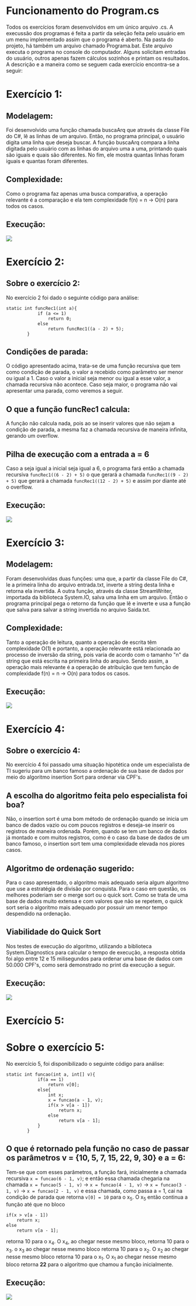 # Funcionamento do Program.cs
Todos os exercícios foram desenvolvidos em um único arquivo .cs. A execussão dos programas é feita a partir da seleção feita pelo usuário em um menu implementado assim que o programa é aberto. Na pasta do projeto, há também um arquivo chamado Programa.bat. Este arquivo executa o programa no console do computador. Alguns solicitam entradas do usuário, outros apenas fazem cálculos sozinhos e printam os resultados. A descrição e a maneira como se seguem cada exercício encontra-se a seguir:

# Exercício 1: 
## Modelagem:
Foi desenvolvido uma função chamada buscaArq que através da classe File do C#, lê as linhas de um arquivo. Então, no programa principal, o usuário digita uma linha que deseja buscar. A função buscaArq compara a linha digitada pelo usuário com as linhas do arquivo uma a uma, printando quais são iguais e quais são diferentes. No fim, ele mostra quantas linhas foram iguais e quantas foram diferentes.

## Complexidade:
Como o programa faz apenas uma busca comparativa, a operação relevante é a comparação e ela tem complexidade f(n) = n -> O(n) para todos os casos.

## Execução:
<img src=".\imagens\lista7ex1.png">

# Exercício 2:
## Sobre o exercício 2:
No exercício 2 foi dado o seguinte código para análise:
```
static int funcRec1(int a){
            if (a <= 1)
                return 0;
            else
                return funcRec1((a - 2) + 5);
        }
```
## Condições de parada:
O código apresentado acima, trata-se de uma função recursiva que tem como condição de parada, o valor a recebido como parâmetro ser menor ou igual a 1. Caso o valor a inicial seja menor ou igual a esse valor, a chamada recursiva não acontece. Caso seja maior, o programa não vai apresentar uma parada, como veremos a seguir.

## O que a função funcRec1 calcula:
A função não calcula nada, pois ao se inserir valores que não sejam a condição de parada, a mesma faz a chamada recursiva de maneira infinita, gerando um overflow.

## Pilha de execução com a entrada a  = 6
Caso a seja igual a inicial seja igual a 6, o programa fará então a chamada recursiva `funcRec1((6 - 2) + 5)` o que gerará a chamada `funcRec1((9 - 2) + 5)` que gerará a chamada `funcRec1((12 - 2) + 5)` e assim por diante até o overflow.

## Execução:
<img src=".\imagens\lista7ex2.png">

# Exercício 3:
## Modelagem:
Foram desenvolvidas duas funções: uma que, a partir da classe File do C#, le a primeira linha do arquivo entrada.txt, inverte a string desta linha e retorna ela invertida. A outra função, através da classe StreamWriter, importada da biblioteca System.IO, salva uma linha em um arquivo. Então o programa principal pega o retorno da função que lê e inverte e usa a função que salva para salvar a string invertida no arquivo Saida.txt.

## Complexidade:
Tanto a operação de leitura, quanto a operação de escrita têm complexidade O(1) e portanto, a operação relevante está relacionada ao processo de inversão da string, pois varia de acordo com o tamanho "n" da string que está escrita na primeira linha do arquivo. Sendo assim, a operação mais relevante é a operação de atribuição que tem função de complexidade f(n) = n -> O(n) para todos os casos.

## Execução:
<img src=".\imagens\lista7ex3.png">

# Exercício 4:
## Sobre o exercício 4:
No exercício 4 foi passado uma situação hipotética onde um especialista de TI sugeriu para um banco famoso a ordenação de sua base de dados por meio do algoritmo insertion Sort para ordenar via CPF's.

## A escolha do algoritmo feita pelo especialista foi boa? 
Não, o insertion sort é uma bom método de ordenação quando se inicia um banco de dados vazio ou com poucos registros e deseja-se inserir os registros de maneira ordenada. Porém, quando se tem um banco de dados já montado e com muitos registros, como é o caso da base de dados de um banco famoso, o insertion sort tem uma complexidade elevada nos piores casos.

## Algoritmo de ordenação sugerido:
Para o caso apresentado, o algoritmo mais adequado seria algum algoritmo que use a estratégia de divisão por conquista. Para o caso em questão, os melhores poderiam ser o merge sort ou o quick sort. Como se trata de uma base de dados muito extensa e com valores que não se repetem, o quick sort seria o algoritmo mais adequado por possuir um menor tempo despendido na ordenação. 

## Viabilidade do Quick Sort
Nos testes de execução do algoritmo, utilizando a biblioteca System.Diagnostics para calcular o tempo de execução, a resposta obtida foi algo entre 12 e 15 milisegundos para ordenar uma base de dados com 50.000 CPF's, como será demonstrado no print da execução a seguir.

## Execução:
<img src=".\imagens\lista7ex4.png">

# Exercício 5:
# Sobre o exercício 5:
No exercício 5, foi disponibilizado o seguinte código para análise:
```
static int funcao(int a, int[] v){
            if(a == 1)
                return v[0];
            else{
                int x;
                x = funcao(a - 1, v);
                if(x > v[a - 1])
                    return x;
                else
                    return v[a - 1];
            }
        }
```

## O que é retornado pela função no caso de passar os parâmetros v = {10, 5, 7, 15, 22, 9, 30} e a = 6:
Tem-se que com esses parâmetros, a função fará, inicialmente a chamada recursiva `x = funcao(6 - 1, v)`;
e então essa chamada chegaria na chamada `x = funcao(5 - 1, v)` -> `x = funcao(4 - 1, v)` -> `x = funcao(3 - 1, v)` -> `x = funcao(2 - 1, v)` e essa chamada, como passa a = 1, cai na condição de parada que retorna `v[0] = 10` para o x<sub>5</sub>. O x<sub>5</sub> então continua a função até que no bloco
```
if(x > v[a - 1])
    return x;
else
    return v[a - 1];
```
retorna 10 para o x<sub>4</sub>. O x<sub>4</sub>, ao chegar nesse mesmo bloco, retorna 10 para o x<sub>3</sub>. o x<sub>3</sub> ao chegar nesse mesmo bloco retorna 10 para o x<sub>2</sub>. O x<sub>2</sub> ao chegar nesse mesmo bloco retorna 10 para o x<sub>1</sub>. O x<sub>1</sub> ao chegar nesse mesmo bloco retorna **22** para o algoritmo que chamou a função inicialmente.

## Execução:
<img src=".\imagens\lista7ex5.png">

